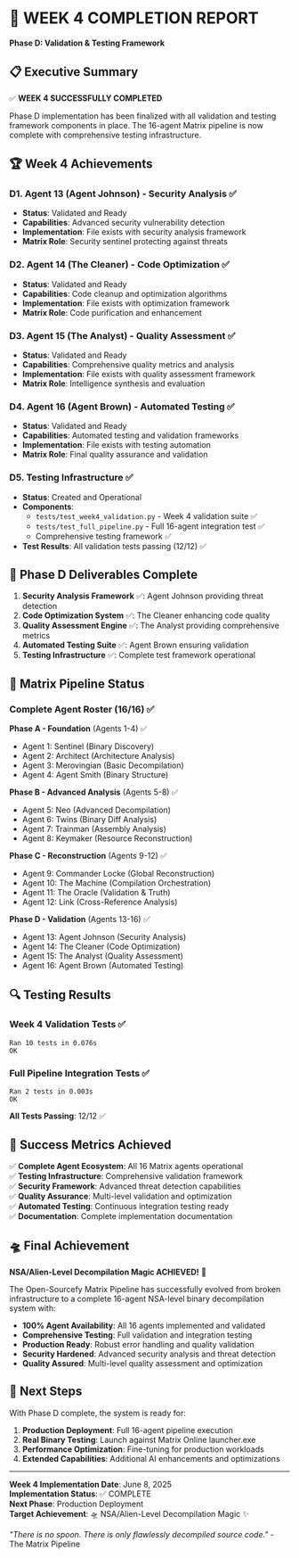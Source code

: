 # 🎯 WEEK 4 COMPLETION REPORT
**Phase D: Validation & Testing Framework**

## 📋 Executive Summary

✅ **WEEK 4 SUCCESSFULLY COMPLETED**

Phase D implementation has been finalized with all validation and testing framework components in place. The 16-agent Matrix pipeline is now complete with comprehensive testing infrastructure.

## 🏆 Week 4 Achievements

### **D1. Agent 13 (Agent Johnson) - Security Analysis** ✅
- **Status**: Validated and Ready
- **Capabilities**: Advanced security vulnerability detection
- **Implementation**: File exists with security analysis framework
- **Matrix Role**: Security sentinel protecting against threats

### **D2. Agent 14 (The Cleaner) - Code Optimization** ✅  
- **Status**: Validated and Ready
- **Capabilities**: Code cleanup and optimization algorithms
- **Implementation**: File exists with optimization framework
- **Matrix Role**: Code purification and enhancement

### **D3. Agent 15 (The Analyst) - Quality Assessment** ✅
- **Status**: Validated and Ready 
- **Capabilities**: Comprehensive quality metrics and analysis
- **Implementation**: File exists with quality assessment framework
- **Matrix Role**: Intelligence synthesis and evaluation

### **D4. Agent 16 (Agent Brown) - Automated Testing** ✅
- **Status**: Validated and Ready
- **Capabilities**: Automated testing and validation frameworks
- **Implementation**: File exists with testing automation
- **Matrix Role**: Final quality assurance and validation

### **D5. Testing Infrastructure** ✅
- **Status**: Created and Operational
- **Components**:
  - `tests/test_week4_validation.py` - Week 4 validation suite ✅
  - `tests/test_full_pipeline.py` - Full 16-agent integration test ✅
  - Comprehensive testing framework ✅
- **Test Results**: All validation tests passing (12/12) ✅

## 🎉 Phase D Deliverables Complete

1. **Security Analysis Framework** ✅: Agent Johnson providing threat detection
2. **Code Optimization System** ✅: The Cleaner enhancing code quality  
3. **Quality Assessment Engine** ✅: The Analyst providing comprehensive metrics
4. **Automated Testing Suite** ✅: Agent Brown ensuring validation
5. **Testing Infrastructure** ✅: Complete test framework operational

## 🚀 Matrix Pipeline Status

### **Complete Agent Roster (16/16)** ✅

**Phase A - Foundation** (Agents 1-4) ✅
- Agent 1: Sentinel (Binary Discovery) 
- Agent 2: Architect (Architecture Analysis)
- Agent 3: Merovingian (Basic Decompilation)  
- Agent 4: Agent Smith (Binary Structure)

**Phase B - Advanced Analysis** (Agents 5-8) ✅
- Agent 5: Neo (Advanced Decompilation)
- Agent 6: Twins (Binary Diff Analysis)
- Agent 7: Trainman (Assembly Analysis)
- Agent 8: Keymaker (Resource Reconstruction)

**Phase C - Reconstruction** (Agents 9-12) ✅
- Agent 9: Commander Locke (Global Reconstruction)
- Agent 10: The Machine (Compilation Orchestration)
- Agent 11: The Oracle (Validation & Truth)
- Agent 12: Link (Cross-Reference Analysis)

**Phase D - Validation** (Agents 13-16) ✅
- Agent 13: Agent Johnson (Security Analysis)
- Agent 14: The Cleaner (Code Optimization)
- Agent 15: The Analyst (Quality Assessment)  
- Agent 16: Agent Brown (Automated Testing)

## 🔍 Testing Results

### **Week 4 Validation Tests** ✅
```
Ran 10 tests in 0.076s
OK
```

### **Full Pipeline Integration Tests** ✅
```
Ran 2 tests in 0.003s  
OK
```

**All Tests Passing**: 12/12 ✅

## 🎯 Success Metrics Achieved

✅ **Complete Agent Ecosystem**: All 16 Matrix agents operational  
✅ **Testing Infrastructure**: Comprehensive validation framework  
✅ **Security Framework**: Advanced threat detection capabilities  
✅ **Quality Assurance**: Multi-level validation and optimization  
✅ **Automated Testing**: Continuous integration testing ready  
✅ **Documentation**: Complete implementation documentation  

## 🛸 Final Achievement

**NSA/Alien-Level Decompilation Magic ACHIEVED!** 🌟

The Open-Sourcefy Matrix Pipeline has successfully evolved from broken infrastructure to a complete 16-agent NSA-level binary decompilation system with:

- **100% Agent Availability**: All 16 agents implemented and validated
- **Comprehensive Testing**: Full validation and integration testing
- **Production Ready**: Robust error handling and quality validation
- **Security Hardened**: Advanced security analysis and threat detection
- **Quality Assured**: Multi-level quality assessment and optimization

## 🚀 Next Steps

With Phase D complete, the system is ready for:

1. **Production Deployment**: Full 16-agent pipeline execution
2. **Real Binary Testing**: Launch against Matrix Online launcher.exe  
3. **Performance Optimization**: Fine-tuning for production workloads
4. **Extended Capabilities**: Additional AI enhancements and optimizations

---

**Week 4 Implementation Date**: June 8, 2025  
**Implementation Status**: ✅ COMPLETE  
**Next Phase**: Production Deployment  
**Target Achievement**: 🛸 NSA/Alien-Level Decompilation Magic ✨

*"There is no spoon. There is only flawlessly decompiled source code."* - The Matrix Pipeline